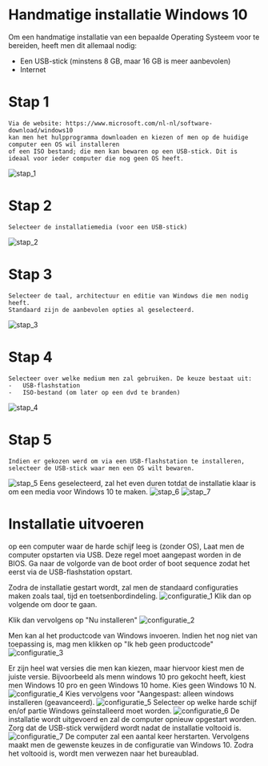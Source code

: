 # Handmatige installatie Windows 10

Om een handmatige installatie van een bepaalde Operating Systeem voor te bereiden, heeft men dit allemaal nodig:

-   Een USB-stick (minstens 8 GB, maar 16 GB is meer aanbevolen)
-   Internet

# Stap 1
    Via de website: https://www.microsoft.com/nl-nl/software-download/windows10
    kan men het hulpprogramma downloaden en kiezen of men op de huidige computer een OS wil installeren
    of een ISO bestand; die men kan bewaren op een USB-stick. Dit is ideaal voor ieder computer die nog geen OS heeft.
![stap_1](stap_1_hulpprogramma_voorbereiden.png)
# Stap 2
    Selecteer de installatiemedia (voor een USB-stick)
![stap_2](stap_2_installatiemedia_selecteren.png)
# Stap 3
    Selecteer de taal, architectuur en editie van Windows die men nodig heeft.
    Standaard zijn de aanbevolen opties al geselecteerd.
![stap_3](stap_3_taal_architectuur_en_versie_selecteren.png)
# Stap 4
    Selecteer over welke medium men zal gebruiken. De keuze bestaat uit:
    -   USB-flashstation
    -   ISO-bestand (om later op een dvd te branden)
![stap_4](stap_4_selecteer_welk_medium.png)
# Stap 5
    Indien er gekozen werd om via een USB-flashstation te installeren, selecteer de USB-stick waar men een OS wilt bewaren.
![stap_5](stap_5_selecteer_de_USB.png)
    Eens geselecteerd, zal het even duren totdat de installatie klaar is om een media voor Windows 10 te maken.
![stap_6](stap_6_installatie_maken.png)
![stap_7](stap_7_installatie_klaar_voltooien.png)

# Installatie uitvoeren

op een computer waar de harde schijf leeg is (zonder OS), Laat men de computer opstarten via USB. Deze regel moet aangepast worden in de BIOS.
Ga naar de volgorde van de boot order of boot sequence zodat het eerst via de USB-flashstation opstart.

Zodra de installatie gestart wordt, zal men de standaard configuraties maken zoals taal, tijd en toetsenbordindeling.
![configuratie_1](configuratie_1_windows_10.png)
Klik dan op volgende om door te gaan.


Klik dan vervolgens op "Nu installeren"
![configuratie_2](configuratie_2_windows_10_nu_installeren.png)

Men kan al het productcode van Windows invoeren. Indien het nog niet van toepassing is, mag men klikken op "Ik heb geen productcode"
![configuratie_3](configuratie_3_windows_10_productcode.png)

Er zijn heel wat versies die men kan kiezen, maar hiervoor kiest men de juiste versie. Bijvoorbeeld als menn windows 10 pro gekocht heeft, kiest men
Windows 10 pro en geen Windows 10 home. Kies geen Windows 10 N.
![configuratie_4](configuratie_4_windows_10_versie.png)
Kies vervolgens voor "Aangespast: alleen windows installeren (geavanceerd).
![configuratie_5](configuratie_5_windows_10_type_installatie.png)
Selecteer op welke harde schijf en/of partie Windows geïnstalleerd moet worden.
![configuratie_6](configuratie_6_windows_10_gewenste_schijf.png)
De installatie wordt uitgevoerd en zal de computer opnieuw opgestart worden. Zorg dat de USB-stick verwijderd wordt nadat de installatie voltooid is.
![configuratie_7](configuratie_7_windows_10_installatie_uitvoeren.png)
De computer zal een aantal keer herstarten. Vervolgens maakt men de gewenste keuzes in de configuratie van Windows 10. Zodra het voltooid is,
wordt men verwezen naar het bureaublad.